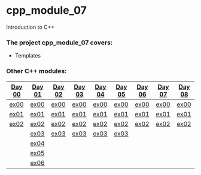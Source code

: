 # cpp_module_07
Introduction to C++

### The project cpp_module_07 covers:

- Templates


### Other C++ modules:

[Day 00](https://github.com/Ysoroko/cpp_module_00) | [Day 01](https://github.com/Ysoroko/cpp_module_01) | [Day 02](https://github.com/Ysoroko/cpp_module_02) | [Day 03](https://github.com/Ysoroko/cpp_module_03) | [Day 04](https://github.com/Ysoroko/cpp_module_04) | [Day 05](https://github.com/Ysoroko/cpp_module_05) | [Day 06](https://github.com/Ysoroko/cpp_module_06) | [Day 07](https://github.com/Ysoroko/cpp_module_07) | [Day 08](https://github.com/Ysoroko/cpp_module_08) |
-------------|-------------|-------------|-------------|-------------|-------------|-------------|-------------|-------------|
[ex00](https://github.com/Ysoroko/cpp_module_00/tree/master/ex00) | [ex00](https://github.com/Ysoroko/cpp_module_01/tree/master/ex00) | [ex00](https://github.com/Ysoroko/cpp_module_02/tree/master/ex00) | [ex00](https://github.com/Ysoroko/cpp_module_03/tree/master/ex00) | [ex00](https://github.com/Ysoroko/cpp_module_04/tree/master/ex00) | [ex00](https://github.com/Ysoroko/cpp_module_05/tree/master/ex00) | [ex00](https://github.com/Ysoroko/cpp_module_06/tree/master/ex00) | [ex00](https://github.com/Ysoroko/cpp_module_07/tree/master/ex00) | [ex00](https://github.com/Ysoroko/cpp_module_08/tree/master/ex00) |
[ex01](https://github.com/Ysoroko/cpp_module_00/tree/master/ex01) | [ex01](https://github.com/Ysoroko/cpp_module_01/tree/master/ex01) | [ex01](https://github.com/Ysoroko/cpp_module_02/tree/master/ex01) | [ex01](https://github.com/Ysoroko/cpp_module_03/tree/master/ex01) | [ex01](https://github.com/Ysoroko/cpp_module_04/tree/master/ex01) | [ex01](https://github.com/Ysoroko/cpp_module_05/tree/master/ex01) | [ex01](https://github.com/Ysoroko/cpp_module_06/tree/master/ex01) | [ex01](https://github.com/Ysoroko/cpp_module_07/tree/master/ex01) | [ex01](https://github.com/Ysoroko/cpp_module_08/tree/master/ex01) |
[ex02](https://github.com/Ysoroko/cpp_module_00/tree/master/ex02) | [ex02](https://github.com/Ysoroko/cpp_module_01/tree/master/ex02) | [ex02](https://github.com/Ysoroko/cpp_module_02/tree/master/ex02) | [ex02](https://github.com/Ysoroko/cpp_module_03/tree/master/ex02) | [ex02](https://github.com/Ysoroko/cpp_module_04/tree/master/ex02) | [ex02](https://github.com/Ysoroko/cpp_module_05/tree/master/ex02) | [ex02](https://github.com/Ysoroko/cpp_module_06/tree/master/ex02) | [ex02](https://github.com/Ysoroko/cpp_module_07/tree/master/ex02) | [ex02](https://github.com/Ysoroko/cpp_module_08/tree/master/ex02) |
| | [ex03](https://github.com/Ysoroko/cpp_module_01/tree/master/ex03) | [ex03](https://github.com/Ysoroko/cpp_module_02/tree/master/ex03) | [ex03](https://github.com/Ysoroko/cpp_module_03/tree/master/ex03) | [ex03](https://github.com/Ysoroko/cpp_module_04/tree/master/ex03) | [ex03](https://github.com/Ysoroko/cpp_module_05/tree/master/ex03) | | | |
| | [ex04](https://github.com/Ysoroko/cpp_module_01/tree/master/ex04) | | | | | | | |
| | [ex05](https://github.com/Ysoroko/cpp_module_01/tree/master/ex05) | | | | | | | |
| | [ex06](https://github.com/Ysoroko/cpp_module_01/tree/master/ex06) | | | | | | | |
